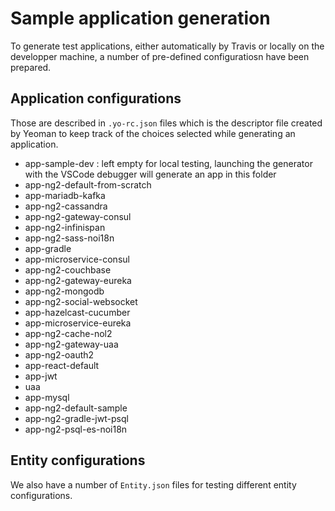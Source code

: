 # Sample application generation

To generate test applications, either automatically by Travis or locally on the developper machine, a number of pre-defined configuratiosn have been prepared.

## Application configurations

 Those are described in `.yo-rc.json` files which is the descriptor file created by Yeoman to keep track of the choices selected while generating an application.

- app-sample-dev : left empty for local testing, launching the generator with the VSCode debugger will generate an app in this folder
- app-ng2-default-from-scratch
- app-mariadb-kafka
- app-ng2-cassandra
- app-ng2-gateway-consul
- app-ng2-infinispan
- app-ng2-sass-noi18n
- app-gradle
- app-microservice-consul
- app-ng2-couchbase
- app-ng2-gateway-eureka
- app-ng2-mongodb
- app-ng2-social-websocket
- app-hazelcast-cucumber
- app-microservice-eureka
- app-ng2-cache-nol2
- app-ng2-gateway-uaa
- app-ng2-oauth2
- app-react-default
- app-jwt
- uaa
- app-mysql
- app-ng2-default-sample
- app-ng2-gradle-jwt-psql
- app-ng2-psql-es-noi18n

## Entity configurations

We also have a number of `Entity.json` files for testing different entity configurations.


